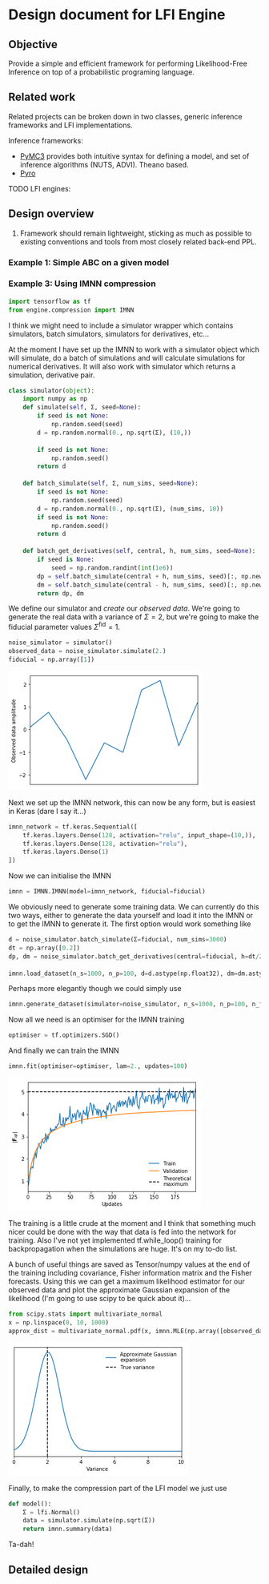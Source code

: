 # Design document for LFI Engine

## Objective

Provide a simple and efficient framework for performing Likelihood-Free Inference
on top of a probabilistic programing language.

## Related work

Related projects can be broken down in two classes, generic inference frameworks
and LFI implementations.

Inference frameworks:
  - [PyMC3](https://docs.pymc.io/) provides both intuitive syntax for defining a
  model, and set of inference algorithms (NUTS, ADVI). Theano based.
  - [Pyro](http://pyro.ai/)

TODO LFI engines:


## Design overview

1. Framework should remain lightweight, sticking as much as possible to existing
  conventions and tools from most closely related back-end PPL.

### Example 1: Simple ABC on a given model


### Example 3: Using IMNN compression

```python
import tensorflow as tf
from engine.compression import IMNN
```

I think we might need to include a simulator wrapper which contains simulators, batch simulators, simulators for derivatives, etc...

At the moment I have set up the IMNN to work with a simulator object which will simulate, do a batch of simulations and will calculate simulations for numerical derivatives. It will also work with simulator which returns a simulation, derivative pair.

```python
class simulator(object):
    import numpy as np
    def simulate(self, Σ, seed=None):
        if seed is not None:
            np.random.seed(seed)
        d = np.random.normal(0., np.sqrt(Σ), (10,))

        if seed is not None:
            np.random.seed()
        return d

    def batch_simulate(self, Σ, num_sims, seed=None):
        if seed is not None:
            np.random.seed(seed)
        d = np.random.normal(0., np.sqrt(Σ), (num_sims, 10))
        if seed is not None:
            np.random.seed()
        return d

    def batch_get_derivatives(self, central, h, num_sims, seed=None):
        if seed is None:
            seed = np.random.randint(int(1e6))
        dp = self.batch_simulate(central + h, num_sims, seed)[:, np.newaxis, :]
        dm = self.batch_simulate(central - h, num_sims, seed)[:, np.newaxis, :]
        return dp, dm
```

We define our simulator and _create_ our _observed data_. We're going to generate the real data with a variance of $\Sigma=2$, but we're going to make the fiducial parameter values $\Sigma^\textrm{fid}=1$.
```python
noise_simulator = simulator()
observed_data = noise_simulator.simulate(2.)
fiducial = np.array([1])
```
![png](images/observed_data.png)

Next we set up the IMNN network, this can now be any form, but is easiest in Keras (dare I say it...)
```python
imnn_network = tf.keras.Sequential([
    tf.keras.layers.Dense(128, activation="relu", input_shape=(10,)),
    tf.keras.layers.Dense(128, activation="relu"),
    tf.keras.layers.Dense(1)
])
```

Now we can initialise the IMNN

```python
imnn = IMNN.IMNN(model=imnn_network, fiducial=fiducial)
```

We obviously need to generate some training data. We can currently do this two ways, either to generate the data yourself and load it into the IMNN or to get the IMNN to generate it. The first option would work something like
```python
d = noise_simulator.batch_simulate(Σ=fiducial, num_sims=3000)
dt = np.array([0.2])
dp, dm = noise_simulator.batch_get_derivatives(central=fiducial, h=dt/2, num_sims=300)

imnn.load_dataset(n_s=1000, n_p=100, d=d.astype(np.float32), dm=dm.astype(np.float32), dp=dp.astype(np.float32), dt=dt)
```
Perhaps more elegantly though we could simply use
```python
imnn.generate_dataset(simulator=noise_simulator, n_s=1000, n_p=100, n_fid=2000, n_der=2000, h=np.array([0.1]))
```

Now all we need is an optimiser for the IMNN training
```python
optimiser = tf.optimizers.SGD()
```

And finally we can train the IMNN
```python
imnn.fit(optimiser=optimiser, lam=2., updates=100)
```
![png](images/IMNN_training.png)

The training is a little crude at the moment and I think that something much nicer could be done with the way that data is fed into the network for training. Also I've not yet implemented tf.while_loop() training for backpropagation when the simulations are huge. It's on my to-do list.

A bunch of useful things are saved as Tensor/numpy values at the end of the training including covariance, Fisher information matrix and the Fisher forecasts. Using this we can get a maximum likelihood estimator for our observed data and plot the approximate Gaussian expansion of the likelihood (I'm going to use scipy to be quick about it)...

```python
from scipy.stats import multivariate_normal
x = np.linspace(0, 10, 1000)
approx_dist = multivariate_normal.pdf(x, imnn.MLE(np.array([observed_data])), imnn.forecast)
```
![png](images/approximate_expansion.png)

Finally, to make the compression part of the LFI model we just use
```python
def model():
    Σ = lfi.Normal()
    data = simulator.simulate(np.sqrt(Σ))
    return imnn.summary(data)
```

Ta-dah!

## Detailed design
